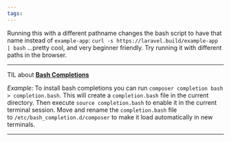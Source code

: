 ```yaml
---
tags:
---
```


Running this with a different pathname changes the bash script to have that name instead of `example-app`:
`curl -s https://laravel.build/example-app | bash`
...pretty cool, and very beginner friendly. Try running it with different paths in the browser.

---
 TIL about [**Bash Completions**](https://getcomposer.org/doc/03-cli.md#bash-completions)

*Example:*
To install bash completions you can run `composer completion bash > completion.bash`. This will create a `completion.bash` file in the current directory.
Then execute `source completion.bash` to enable it in the current terminal session.
Move and rename the `completion.bash` file to `/etc/bash_completion.d/composer` to make it load automatically in new terminals.

---
